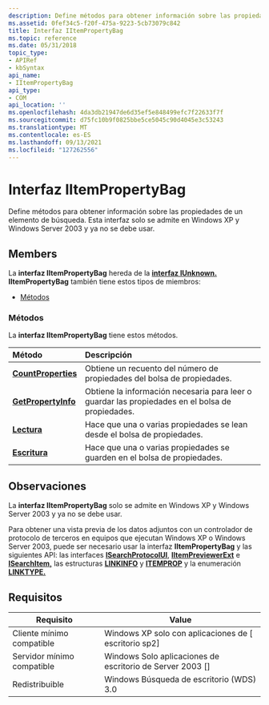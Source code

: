 ```yaml
---
description: Define métodos para obtener información sobre las propiedades de un elemento de búsqueda. Esta interfaz solo se admite en Windows XP y Windows Server 2003 y ya no se debe usar.
ms.assetid: 0fef34c5-f20f-475a-9223-5cb73079c842
title: Interfaz IItemPropertyBag
ms.topic: reference
ms.date: 05/31/2018
topic_type:
- APIRef
- kbSyntax
api_name:
- IItemPropertyBag
api_type:
- COM
api_location: ''
ms.openlocfilehash: 4da3db21947de6d35ef5e848499efc7f22633f7f
ms.sourcegitcommit: d75fc10b9f0825bbe5ce5045c90d4045e3c53243
ms.translationtype: MT
ms.contentlocale: es-ES
ms.lasthandoff: 09/13/2021
ms.locfileid: "127262556"
---
```

# <a name="iitempropertybag-interface"></a>Interfaz IItemPropertyBag

Define métodos para obtener información sobre las propiedades de un elemento de búsqueda. Esta interfaz solo se admite en Windows XP y Windows Server 2003 y ya no se debe usar.

## <a name="members"></a>Members

La **interfaz IItemPropertyBag** hereda de la [**interfaz IUnknown.**](/windows/win32/api/unknwn/nn-unknwn-iunknown) **IItemPropertyBag** también tiene estos tipos de miembros:

-   [Métodos](#methods)

### <a name="methods"></a>Métodos

La **interfaz IItemPropertyBag** tiene estos métodos.



| Método                                                      | Descripción                                                                                  |
|:------------------------------------------------------------|:---------------------------------------------------------------------------------------------|
| [**CountProperties**](/previous-versions/windows/desktop/legacy/ff684387(v=vs.85)) | Obtiene un recuento del número de propiedades del bolsa de propiedades.<br/>                     |
| [**GetPropertyInfo**](iitempropertybag-getpropertyinfo.md) | Obtiene la información necesaria para leer o guardar las propiedades en el bolsa de propiedades.<br/> |
| [**Lectura**](iitempropertybag-read.md)                       | Hace que una o varias propiedades se lean desde el bolsa de propiedades.<br/>                   |
| [**Escritura**](iitempropertybag-write.md)                     | Hace que una o varias propiedades se guarden en el bolsa de propiedades.<br/>                  |



 

## <a name="remarks"></a>Observaciones

La **interfaz IItemPropertyBag** solo se admite en Windows XP y Windows Server 2003 y ya no se debe usar.

Para obtener una vista previa de los datos adjuntos con un controlador de protocolo de terceros en equipos que ejecutan Windows XP o Windows Server 2003, puede ser necesario usar la interfaz **IItemPropertyBag** y las siguientes API: las interfaces [**ISearchProtocolUI**](-search-isearchprotocolui.md), [**IItemPreviewerExt**](-search-iitempreviewerext.md) e [**ISearchItem,**](-search-isearchitem.md) las estructuras [**LINKINFO**](-search-linkinfo.md) y [**ITEMPROP**](/windows/desktop/api/subsmgr/ns-subsmgr-itemprop) y la enumeración [**LINKTYPE.**](-search-linktype.md)

## <a name="requirements"></a>Requisitos



| Requisito | Value |
|-------------------------------------|------------------------------------------------------|
| Cliente mínimo compatible<br/> | Windows XP solo con aplicaciones de \[ escritorio sp2\]<br/> |
| Servidor mínimo compatible<br/> | Windows Solo aplicaciones de escritorio de Server 2003 \[\]<br/> |
| Redistribuible<br/>          | Windows Búsqueda de escritorio (WDS) 3.0<br/>          |



 

 
